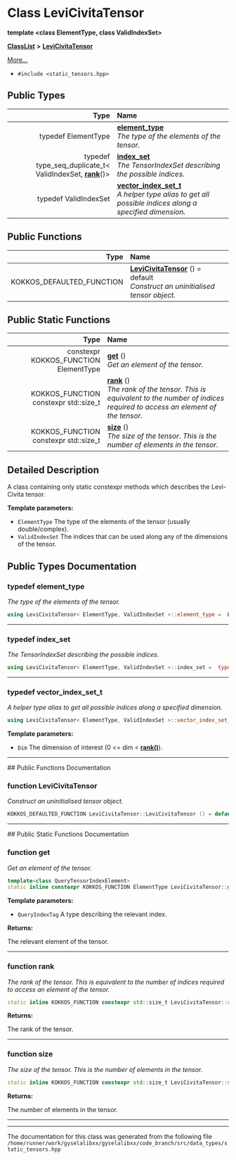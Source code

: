 

# Class LeviCivitaTensor

**template &lt;class ElementType, class ValidIndexSet&gt;**



[**ClassList**](annotated.md) **>** [**LeviCivitaTensor**](classLeviCivitaTensor.md)



[More...](#detailed-description)

* `#include <static_tensors.hpp>`

















## Public Types

| Type | Name |
| ---: | :--- |
| typedef ElementType | [**element\_type**](#typedef-element_type)  <br>_The type of the elements of the tensor._  |
| typedef type\_seq\_duplicate\_t&lt; ValidIndexSet, [**rank**](classLeviCivitaTensor.md#function-rank)()&gt; | [**index\_set**](#typedef-index_set)  <br>_The TensorIndexSet describing the possible indices._  |
| typedef ValidIndexSet | [**vector\_index\_set\_t**](#typedef-vector_index_set_t)  <br>_A helper type alias to get all possible indices along a specified dimension._  |




















## Public Functions

| Type | Name |
| ---: | :--- |
|  KOKKOS\_DEFAULTED\_FUNCTION | [**LeviCivitaTensor**](#function-levicivitatensor) () = default<br>_Construct an uninitialised tensor object._  |


## Public Static Functions

| Type | Name |
| ---: | :--- |
|  constexpr KOKKOS\_FUNCTION ElementType | [**get**](#function-get) () <br>_Get an element of the tensor._  |
|  KOKKOS\_FUNCTION constexpr std::size\_t | [**rank**](#function-rank) () <br>_The rank of the tensor. This is equivalent to the number of indices required to access an element of the tensor._  |
|  KOKKOS\_FUNCTION constexpr std::size\_t | [**size**](#function-size) () <br>_The size of the tensor. This is the number of elements in the tensor._  |


























## Detailed Description


A class containing only static constexpr methods which describes the Levi-Civita tensor. 

**Template parameters:**


* `ElementType` The type of the elements of the tensor (usually double/complex). 
* `ValidIndexSet` The indices that can be used along any of the dimensions of the tensor. 




    
## Public Types Documentation




### typedef element\_type 

_The type of the elements of the tensor._ 
```C++
using LeviCivitaTensor< ElementType, ValidIndexSet >::element_type =  ElementType;
```




<hr>



### typedef index\_set 

_The TensorIndexSet describing the possible indices._ 
```C++
using LeviCivitaTensor< ElementType, ValidIndexSet >::index_set =  type_seq_duplicate_t<ValidIndexSet, rank()>;
```




<hr>



### typedef vector\_index\_set\_t 

_A helper type alias to get all possible indices along a specified dimension._ 
```C++
using LeviCivitaTensor< ElementType, ValidIndexSet >::vector_index_set_t =  ValidIndexSet;
```





**Template parameters:**


* `Dim` The dimension of interest (0 &lt;= dim &lt; [**rank()**](classLeviCivitaTensor.md#function-rank)). 




        

<hr>
## Public Functions Documentation




### function LeviCivitaTensor 

_Construct an uninitialised tensor object._ 
```C++
KOKKOS_DEFAULTED_FUNCTION LeviCivitaTensor::LeviCivitaTensor () = default
```




<hr>
## Public Static Functions Documentation




### function get 

_Get an element of the tensor._ 
```C++
template<class QueryTensorIndexElement>
static inline constexpr KOKKOS_FUNCTION ElementType LeviCivitaTensor::get () 
```





**Template parameters:**


* `QueryIndexTag` A type describing the relevant index. 



**Returns:**

The relevant element of the tensor. 





        

<hr>



### function rank 

_The rank of the tensor. This is equivalent to the number of indices required to access an element of the tensor._ 
```C++
static inline KOKKOS_FUNCTION constexpr std::size_t LeviCivitaTensor::rank () 
```





**Returns:**

The rank of the tensor. 





        

<hr>



### function size 

_The size of the tensor. This is the number of elements in the tensor._ 
```C++
static inline KOKKOS_FUNCTION constexpr std::size_t LeviCivitaTensor::size () 
```





**Returns:**

The number of elements in the tensor. 





        

<hr>

------------------------------
The documentation for this class was generated from the following file `/home/runner/work/gyselalibxx/gyselalibxx/code_branch/src/data_types/static_tensors.hpp`

